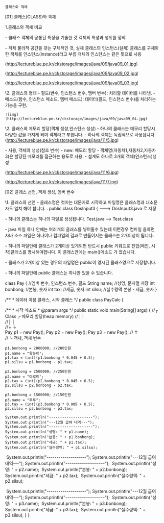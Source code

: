 ``` 
클래스와 객체
```



[01] 클래스(CLASS)와 객체

1.클래스와 객체 비교



\- 클래스
  객체의 공통된 특징을 기술한 것
  객체의 특성과 행위를 정의

 

\- 객체
  물리적 공간을 갖는 구체적인 것, 실체
  클래스의 인스턴스(실체)
  클래스를 구체화한 객체를 인스턴스(instance)라고 부름
 객체와 인스턴스는 같은 뜻으로 사용

 


   (http://lectureblue.pe.kr/ckstorage/images/java/09/java09_01.jpg)

  (http://lectureblue.pe.kr/ckstorage/images/java/09/java09_02.jpg)


   (http://lectureblue.pe.kr/ckstorage/images/java/09/java09_03.jpg)



\2. 클래스의 형태
  \- 필드(변수, 인스턴스 변수, 멤버 변수): 처리할 데이터를 나타냄.
  \- 메소드(함수, 인스턴스 메소드, 멤버 메소드): 데이터(필드, 인스턴스 변수)를
  처리하는 기능을 구현.

  
    ![img](http://lectureblue.pe.kr/ckstorage/images/java/09/java09_04.jpg)


\2. 클래스의 메모리 할당(객체 생성,인스턴스 생성)
 \- 하나의 클래스는 메모리 할당시 다양한 값을 가지게 되며 객체라고 부릅니다.
 \- 하나의 객체는 독립적으로 사용됩니다.
(http://lectureblue.pe.kr/ckstorage/images/java/11/5.jpg)

 
 \- 사용, 객체의 생성(참조 변수) 
 \- new: 메모리 할당
 \- 객체명(자동차1,자동차2,자동차3)은 할당된 메모리를 접근하는 용도로 사용.
 \- 설계도 하나로 3개의 객체(인스턴스)생성

(http://lectureblue.pe.kr/ckstorage/images/java/11/6.jpg)


 (http://lectureblue.pe.kr/ckstorage/images/java/11/7.jpg)

  
 


[02] 클래스 선언, 객체 생성, 멤버 변수 

\1. 클래스의 선언 
  \- 클래스명은 첫자는 대문자로 시작하고 파일명은 클래스명과 대소문자도 
   일치 해야 합니다. 
   . public class DosInput3 { ---> DosInput3.java 로 저장 

  \- 하나의 클래스는 하나의 파일로 생성됩니다. Test.java --> Test.class 

  \- java 파일 하나 안에는 여러개의 클래스를 넣어둘수 있는데 이런경우 컴파일
  을하면 자바 소스 파일은 하나이나 컴파일의 결과로 만들어지는 클래스는 
  2개이상이 됩니다. 
  
  \- 하나의 파일안에 클래스가 2개이상 있게되면 반드시 public 키워드로 
   진입(메인, 시작)클래스를 명시해야합니다. 이 클래스안에는 main()메소드
   가 있습니다. 
  
  \- 클래스가 2개이상 있는 경우의 파일명은 public이 명시된 클래스명으로 
  저장합니다. 

  \- 하나의 파일안에 public 클래스는 하나만 있을 수 있습니다. 



class Pay { 
  //멤버 변수, 인스턴스 변수, 필드 
  String name;    //성명, 문자열 저장 
  int  bonbong;  //본봉, 숫자 
  int  tax;       //세금, 숫자 
  int  silsu;     //실수령액 본봉 - 세금, 숫자 
} 

/** 
 \* 데이터 이용 클래스, 시작 클래스 
 */ 
public class PayCalc { 

  /** 
   \* 시작 메소드 
   \* @param args 
   */ 
  public static void main(String[] args) { 
   //┌ Class ┌ 메모리 할당(heap memory) 
   //│    │  
   //│    │   
   //↓    ↓   
    Pay p1 = new Pay(); 
    Pay p2 = new Pay(); 
    Pay p3 = new Pay(); 
   //  ↑  
   //  └ 객체, 객체 변수 
     
    p1.bonbong = 2000000; //200만원 
    p1.name = "왕눈이"; 
    p1.tax = (int)(p1.bonbong * 0.045 + 0.5); 
    p1.silsu = p1.bonbong - p1.tax; 
     
    p2.bonbong = 2500000; //250만원 
    p2.name = "아로미"; 
    p2.tax = (int)(p2.bonbong * 0.045 + 0.5); 
    p2.silsu = p2.bonbong - p2.tax; 
     
    p3.bonbong = 1500000; //150만원 
    p3.name = "투투"; 
    p3.tax = (int)(p3.bonbong * 0.005 + 0.5); 
    p3.silsu = p3.bonbong - p3.tax; 
     
    System.out.println("--------------------"); 
    System.out.println("---12월 급여 내역---"); 
    System.out.println("--------------------"); 
    System.out.println("성명: " + p1.name); 
    System.out.println("본봉: " + p1.bonbong); 
    System.out.println("세금: " + p1.tax); 
    System.out.println("실수령액: " + p1.silsu); 

​    System.out.println("--------------------"); 
​    System.out.println("---12월 급여 내역---"); 
​    System.out.println("--------------------"); 
​    System.out.println("성명: " + p2.name); 
​    System.out.println("본봉: " + p2.bonbong); 
​    System.out.println("세금: " + p2.tax); 
​    System.out.println("실수령액: " + p2.silsu); 

​    System.out.println("--------------------"); 
​    System.out.println("---12월 급여 내역---"); 
​    System.out.println("--------------------"); 
​    System.out.println("성명: " + p3.name); 
​    System.out.println("본봉: " + p3.bonbong); 
​    System.out.println("세금: " + p3.tax); 
​    System.out.println("실수령액: " + p3.silsu); 
  } 
} 
